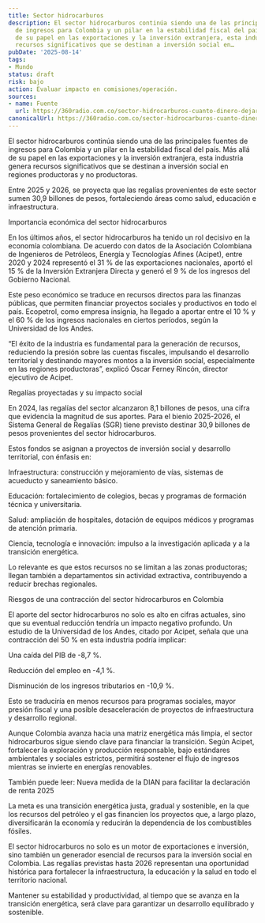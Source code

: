 ```yaml
---
title: Sector hidrocarburos
description: El sector hidrocarburos continúa siendo una de las principales fuentes
  de ingresos para Colombia y un pilar en la estabilidad fiscal del país. Más allá
  de su papel en las exportaciones y la inversión extranjera, esta industria genera
  recursos significativos que se destinan a inversión social en…
pubDate: '2025-08-14'
tags:
- Mundo
status: draft
risk: bajo
action: Evaluar impacto en comisiones/operación.
sources:
- name: Fuente
  url: https://360radio.com.co/sector-hidrocarburos-cuanto-dinero-dejara-en-regalias-para-inversion-social-hasta-2026/191049/
canonicalUrl: https://360radio.com.co/sector-hidrocarburos-cuanto-dinero-dejara-en-regalias-para-inversion-social-hasta-2026/191049/
---
```

El sector hidrocarburos continúa siendo una de las principales fuentes de ingresos para Colombia y un pilar en la estabilidad fiscal del país. Más allá de su papel en las exportaciones y la inversión extranjera, esta industria genera recursos significativos que se destinan a inversión social en regiones productoras y no productoras.

Entre 2025 y 2026, se proyecta que las regalías provenientes de este sector sumen 30,9 billones de pesos, fortaleciendo áreas como salud, educación e infraestructura.

Importancia económica del sector hidrocarburos

En los últimos años, el sector hidrocarburos ha tenido un rol decisivo en la economía colombiana. De acuerdo con datos de la Asociación Colombiana de Ingenieros de Petróleos, Energía y Tecnologías Afines (Acipet), entre 2020 y 2024 representó el 31 % de las exportaciones nacionales, aportó el 15 % de la Inversión Extranjera Directa y generó el 9 % de los ingresos del Gobierno Nacional.

Este peso económico se traduce en recursos directos para las finanzas públicas, que permiten financiar proyectos sociales y productivos en todo el país. Ecopetrol, como empresa insignia, ha llegado a aportar entre el 10 % y el 60 % de los ingresos nacionales en ciertos períodos, según la Universidad de los Andes.

“El éxito de la industria es fundamental para la generación de recursos, reduciendo la presión sobre las cuentas fiscales, impulsando el desarrollo territorial y destinando mayores montos a la inversión social, especialmente en las regiones productoras”, explicó Óscar Ferney Rincón, director ejecutivo de Acipet.

Regalías proyectadas y su impacto social

En 2024, las regalías del sector alcanzaron 8,1 billones de pesos, una cifra que evidencia la magnitud de sus aportes. Para el bienio 2025-2026, el Sistema General de Regalías (SGR) tiene previsto destinar 30,9 billones de pesos provenientes del sector hidrocarburos.

Estos fondos se asignan a proyectos de inversión social y desarrollo territorial, con énfasis en:

Infraestructura: construcción y mejoramiento de vías, sistemas de acueducto y saneamiento básico.

Educación: fortalecimiento de colegios, becas y programas de formación técnica y universitaria.

Salud: ampliación de hospitales, dotación de equipos médicos y programas de atención primaria.

Ciencia, tecnología e innovación: impulso a la investigación aplicada y a la transición energética.

Lo relevante es que estos recursos no se limitan a las zonas productoras; llegan también a departamentos sin actividad extractiva, contribuyendo a reducir brechas regionales.

Riesgos de una contracción del sector hidrocarburos en Colombia

El aporte del sector hidrocarburos no solo es alto en cifras actuales, sino que su eventual reducción tendría un impacto negativo profundo. Un estudio de la Universidad de los Andes, citado por Acipet, señala que una contracción del 50 % en esta industria podría implicar:

Una caída del PIB de -8,7 %.

Reducción del empleo en -4,1 %.

Disminución de los ingresos tributarios en -10,9 %.

Esto se traduciría en menos recursos para programas sociales, mayor presión fiscal y una posible desaceleración de proyectos de infraestructura y desarrollo regional.

Aunque Colombia avanza hacia una matriz energética más limpia, el sector hidrocarburos sigue siendo clave para financiar la transición. Según Acipet, fortalecer la exploración y producción responsable, bajo estándares ambientales y sociales estrictos, permitirá sostener el flujo de ingresos mientras se invierte en energías renovables.

También puede leer: Nueva medida de la DIAN para facilitar la declaración de renta 2025

La meta es una transición energética justa, gradual y sostenible, en la que los recursos del petróleo y el gas financien los proyectos que, a largo plazo, diversificarán la economía y reducirán la dependencia de los combustibles fósiles.

El sector hidrocarburos no solo es un motor de exportaciones e inversión, sino también un generador esencial de recursos para la inversión social en Colombia. Las regalías previstas hasta 2026 representan una oportunidad histórica para fortalecer la infraestructura, la educación y la salud en todo el territorio nacional.

Mantener su estabilidad y productividad, al tiempo que se avanza en la transición energética, será clave para garantizar un desarrollo equilibrado y sostenible.